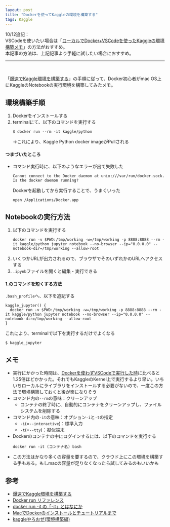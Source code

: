 ```yaml
---
layout: post
title: "Dockerを使ってKaggleの環境を構築する"
tags: Kaggle
---
```


10/12追記：  
VSCodeを使いたい場合は「[ローカルでDocker+VSCodeを使ったKaggleの環境構築メモ](../../10/12/kaggle-env-on-docker-with-vscode.html)」の方法がおすすめ。  
本記事の方法は、上記記事より手軽に試したい場合におすすめ。  

---

<br>

「[爆速でKaggle環境を構築する](https://qiita.com/bam6o0/items/354faa9394755a984661)」の手順に従って、Docker初心者がmac OS上にKaggleのNotebookの実行環境を構築してみたメモ。  

## 環境構築手順

1. Dockerをインストールする
1. terminalにて、以下のコマンドを実行する
    ```
    $ docker run --rm -it kaggle/python
    ```
    →これにより、Kaggle Python docker imageがPullされる

#### つまづいたところ

+ コマンド実行時に、以下のようなエラーが出て失敗した  
    ```
    Cannot connect to the Docker daemon at unix:///var/run/docker.sock. Is the docker daemon running?
    ```
    Dockerを起動してから実行することで、うまくいった  
    ```
    open /Applications/Docker.app
    ```

## Notebookの実行方法

1. 以下のコマンドを実行する  
    ```
    docker run -v $PWD:/tmp/working -w=/tmp/working -p 8888:8888 --rm -it kaggle/python jupyter notebook --no-browser --ip="0.0.0.0" --notebook-dir=/tmp/working --allow-root
    ```
1. いくつかURLが出力されるので、ブラウザでそのいずれかのURLへアクセスする
1. `.ipynb`ファイルを開くと編集・実行できる

#### 1.のコマンドを短くする方法

`.bash_profile`へ、以下を追記する  
```
kaggle_jupyter() {
  docker run -v $PWD:/tmp/working -w=/tmp/working -p 8888:8888 --rm -it kaggle/python jupyter notebook --no-browser --ip="0.0.0.0" --notebook-dir=/tmp/working --allow-root
}
```
これにより、terminalで以下を実行するだけでよくなる
```
$ kaggle_jupyter
```

## メモ

+ 実行にかかった時間は、[Dockerを使わずVSCodeで実行した時](../19/run-kaggles-code-in-local-env.html)に比べると1.25倍ほどかかった。それでもKaggleのKernel上で実行するより早い。いちいちローカルにライブラリをインストールする必要がないので、一度この方法で環境構築しておくと後が楽になりそう
+ コマンド内の`--rm`の意味：クリーンアップ
    + コンテナの終了時に、自動的にコンテナをクリーンアップし、ファイルシステムを削除する
+ コマンド内の`-it`の意味：オプション`-i`と`-t`の指定
    + `-i`(=`--interactive`)：標準入力
    + `-t`(=`--tty`)：擬似端末
+ Dockerのコンテナの中にログインするには、以下のコマンドを実行する
    ```
    docker run -it (コンテナ名) bash
    ```
+ この方法はかなり多くの容量を要するので、クラウド上にこの環境を構築する手もある。もしmacの容量が足りなくなったら試してみるのもいいかも

## 参考

+ [爆速でKaggle環境を構築する](https://qiita.com/bam6o0/items/354faa9394755a984661)
+ [Docker run リファレンス](https://docs.docker.jp/engine/reference/run.html#clean-up-rm)
+ [docker run -it の「-it」とはなにか](https://qiita.com/k_uchida_____/items/8ca31226bd6d10850791)
+ [MacでDockerのインストールとチュートリアルまで](https://www.task-notes.com/entry/20191013/1570961482)
+ [kaggleやろおぜ(環境構築編)](https://scitaku.hatenablog.com/entry/2019/06/09/005657)

